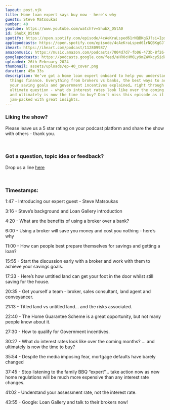 ```yaml
---
layout: post.njk
title: Home loan expert says buy now - here’s why
guests: Steve Matsoukas
number: 40
youtube: https://www.youtube.com/watch?v=5hubX_D5tA0
id: 5hubX_D5tA0
spotify: https://open.spotify.com/episode/4cAeKraLsped61rNQBKgGJ?si=IpsHcg2FSMaBOBk0CNvPKA
applepodcasts: https://open.spotify.com/episode/4cAeKraLsped61rNQBKgGJ?si=IpsHcg2FSMaBOBk0CNvPKA
iheart: https://iheart.com/podcast/112809987/
amazonmusic: https://music.amazon.com/podcasts/7004d7d7-fb06-473b-8f26-8ce9992cac11
googlepodcasts: https://podcasts.google.com/feed/aHR0cHM6Ly9mZWVkcy5idXp6c3Byb3V0LmNvbS8yMTM5MTU1LnJzcw==
uploaded: 26th February 2024
thumbnail: assets/uploads/ep-40_cover.png
duration: 45m 33s
description: We’ve got a home loan expert onboard to help you understand all
  things finance. Everything from brokers vs banks, the best ways to achieve
  your saving goals and government incentives explained… right through to the
  ultimate question - what do interest rates look like over the coming months
  and ultimately is now the time to buy? Don’t miss this episode as it is
  jam-packed with great insights.
---
```

### Liking the show?

Please leave us a 5 star rating on your podcast platform and share the show with others - thank you.

<br>

### Got a question, topic idea or feedback?

Drop us a line <a href="/contact" id="contact-us" target="_blank">here</a>

<br>

### Timestamps:

1:47 - Introducing our expert guest - Steve Matsoukas

3:16 - Steve’s background and Loan Gallery introduction

4:20 - What are the benefits of using a broker over a bank? 

6:00 - Using a broker will save you money and cost you nothing - here’s why

11:00 - How can people best prepare themselves for savings and getting a loan?

15:55 - Start the discussion early with a broker and work with them to achieve your savings goals.

17:33 - Here’s how untitled land can get your foot in the door whilst still saving for the house.

20:35 - Get yourself a team - broker, sales consultant, land agent and conveyancer.

21:13 - Titled land vs untitled land… and the risks associated.

22:40 - The Home Guarantee Scheme is a great opportunity, but not many people know about it.

27:30 - How to qualify for Government incentives.

30:27 - What do interest rates look like over the coming months? … and ultimately is now the time to buy?

35:54 - Despite the media imposing fear, mortgage defaults have barely changed

37:45 - Stop listening to the family BBQ “expert”... take action now as new home regulations will be much more expensive than any interest rate changes.

41:02 - Understand your assessment rate, not the interest rate.

43:55 - Google: Loan Gallery and talk to their brokers now!